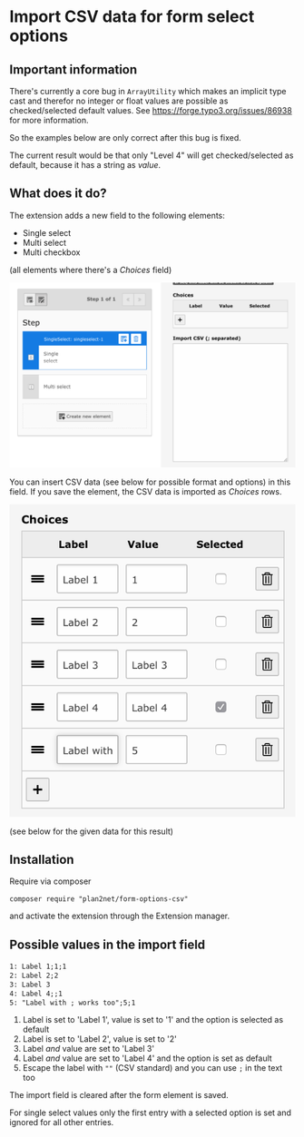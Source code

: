 # Import CSV data for form select options

## Important information

There's currently a core bug in `ArrayUtility` which makes an implicit type cast
and therefor no integer or float values are possible as checked/selected default values.
See <https://forge.typo3.org/issues/86938> for more information.

So the examples below are only correct after this bug is fixed.

The current result would be that only "Level 4" will get checked/selected as default,
because it has a string as _value_.

## What does it do?

The extension adds a new field to the following elements:

* Single select
* Multi select
* Multi checkbox

(all elements where there's a _Choices_ field)

![Backend form](Documentation/Images/backend_form_import.png)

You can insert CSV data (see below for possible format and options) in this field. If you save the element, the CSV data is imported as _Choices_ rows.

![Backend form after import](Documentation/Images/backend_form_imported.png)

 (see below for the given data for this result)

## Installation

Require via composer 

    composer require "plan2net/form-options-csv"

and activate the extension through the Extension manager.

## Possible values in the import field

    1: Label 1;1;1
    2: Label 2;2
    3: Label 3
    4: Label 4;;1
    5: "Label with ; works too";5;1
    
1. Label is set to 'Label 1', value is set to '1' and the option is selected as default
2. Label is set to 'Label 2', value is set to '2'
3. Label _and_ value are set to 'Label 3'
4. Label _and_ value are set to 'Label 4' and the option is set as default
5. Escape the label with `""` (CSV standard) and you can use `;` in the text too

The import field is cleared after the form element is saved.

For single select values only the first entry with a selected option is set and ignored for all other entries.

